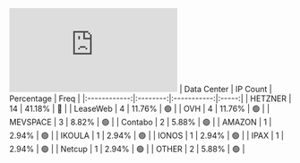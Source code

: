 ![Diagramm](https://github.com/obajay/StateSync-snapshots/blob/main/Projects/AndromedaProtocol/1/README.md)
| Data Center | IP Count | Percentage | Freq |
|:------------:|:--------:|:-----------:|:-----:|
| HETZNER | 14 | 41.18% | 🔴 |
| LeaseWeb | 4 | 11.76% | 🟢 |
| OVH | 4 | 11.76% | 🟢 |
| MEVSPACE | 3 | 8.82% | 🟢 |
| Contabo | 2 | 5.88% | 🟢 |
| AMAZON | 1 | 2.94% | 🟢 |
| IKOULA | 1 | 2.94% | 🟢 |
| IONOS | 1 | 2.94% | 🟢 |
| IPAX | 1 | 2.94% | 🟢 |
| Netcup | 1 | 2.94% | 🟢 |
| OTHER | 2 | 5.88% | 🟢 |